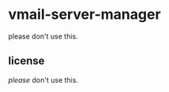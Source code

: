 vmail-server-manager
====================

please don't use this.

license
-------

*please* don't use this.

